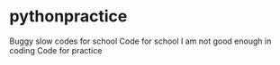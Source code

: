 # pythonpractice
Buggy slow codes for school
Code for school 
I am not good enough in coding
Code for practice
